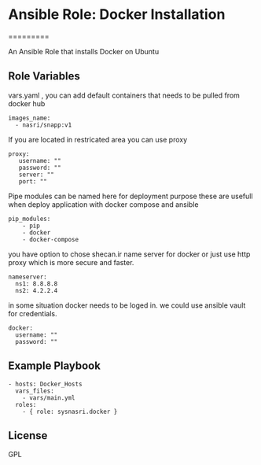 # Ansible Role: Docker Installation
=========

An Ansible Role that installs Docker on Ubuntu 



Role Variables
--------------
vars.yaml , you can add default containers that needs to be pulled from docker hub

    images_name: 
      - nasri/snapp:v1

If you are located in restricated area you can use proxy 

    proxy: 
       username: ""
       password: ""
       server: ""
       port: ""     

Pipe modules can be named here for deployment purpose  these are usefull when deploy application with docker compose and ansible 

    pip_modules:
        - pip
        - docker
        - docker-compose


you have option to chose shecan.ir name server for docker or just use http proxy which is more secure and faster. 


    nameserver:
      ns1: 8.8.8.8
      ns2: 4.2.2.4 

in some situation docker needs to be loged in. we could use ansible vault for credentials. 


    docker:
      username: ""
      password: ""                          



Example Playbook
----------------


    - hosts: Docker_Hosts
      vars_files:
        - vars/main.yml
      roles:
        - { role: sysnasri.docker }

License
-------

GPL

